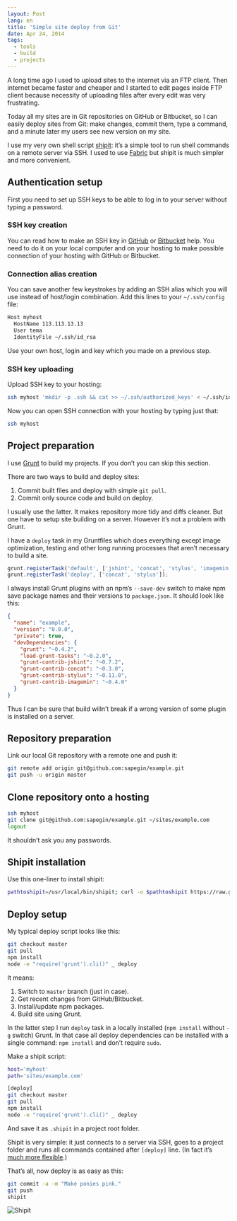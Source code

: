 ```yaml
---
layout: Post
lang: en
title: 'Simple site deploy from Git'
date: Apr 24, 2014
tags:
  - tools
  - build
  - projects
---
```


A long time ago I used to upload sites to the internet via an FTP client. Then internet became faster and cheaper and I started to edit pages inside FTP client because necessity of uploading files after every edit was very frustrating.

Today all my sites are in Git repositories on GitHub or Bitbucket, so I can easily deploy sites from Git: make changes, commit them, type a command, and a minute later my users see new version on my site.

I use my very own shell script [shipit](https://github.com/sapegin/shipit): it’s a simple tool to run shell commands on a remote server via SSH. I used to use [Fabric](http://fabfile.org/) but shipit is much simpler and more convenient.

## Authentication setup

First you need to set up SSH keys to be able to log in to your server without typing a password.

### SSH key creation

You can read how to make an SSH key in [GitHub](https://help.github.com/articles/generating-ssh-keys) or [Bitbucket](https://confluence.atlassian.com/pages/viewpage.action?pageId=270827678) help. You need to do it on your local computer and on your hosting to make possible connection of your hosting with GitHub or Bitbucket.

### Connection alias creation

You can save another few keystrokes by adding an SSH alias which you will use instead of host/login combination. Add this lines to your `~/.ssh/config` file:

```markdown
Host myhost
  HostName 113.113.13.13
  User tema
  IdentityFile ~/.ssh/id_rsa
```

Use your own host, login and key which you made on a previous step.

### SSH key uploading

Upload SSH key to your hosting:

```bash
ssh myhost 'mkdir -p .ssh && cat >> ~/.ssh/authorized_keys' < ~/.ssh/id_rsa.pub
```

Now you can open SSH connection with your hosting by typing just that:

```bash
ssh myhost
```

## Project preparation

I use [Grunt](http://gruntjs.com/) to build my projects. If you don’t you can skip this section.

There are two ways to build and deploy sites:

1. Commit built files and deploy with simple `git pull`.
2. Commit only source code and build on deploy.

I usually use the latter. It makes repository more tidy and diffs cleaner. But one have to setup site building on a server. However it’s not a problem with Grunt.

I have a `deploy` task in my Gruntfiles which does everything except image optimization, testing and other long running processes that aren’t necessary to build a site.

```javascript
grunt.registerTask('default', ['jshint', 'concat', 'stylus', 'imagemin']);
grunt.registerTask('deploy', ['concat', 'stylus']);
```

I always install Grunt plugins with an npm’s `--save-dev` switch to make npm save package names and their versions to `package.json`. It should look like this:

```json
{
  "name": "example",
  "version": "0.0.0",
  "private": true,
  "devDependencies": {
    "grunt": "~0.4.2",
    "load-grunt-tasks": "~0.2.0",
    "grunt-contrib-jshint": "~0.7.2",
    "grunt-contrib-concat": "~0.3.0",
    "grunt-contrib-stylus": "~0.11.0",
    "grunt-contrib-imagemin": "~0.4.0"
  }
}
```

Thus I can be sure that build willn’t break if a wrong version of some plugin is installed on a server.

## Repository preparation

Link our local Git repository with a remote one and push it:

```bash
git remote add origin git@github.com:sapegin/example.git
git push -u origin master
```

## Clone repository onto a hosting

```bash
ssh myhost
git clone git@github.com:sapegin/example.git ~/sites/example.com
logout
```

It shouldn’t ask you any passwords.

## Shipit installation

Use this one-liner to install shipit:

```bash
pathtoshipit=/usr/local/bin/shipit; curl -o $pathtoshipit https://raw.github.com/sapegin/shipit/master/bin/shipit; chmod +x $pathtoshipit; unset pathtoshipit
```

## Deploy setup

My typical deploy script looks like this:

```bash
git checkout master
git pull
npm install
node -e "require('grunt').cli()" _ deploy
```

It means:

1. Switch to `master` branch (just in case).
2. Get recent changes from GitHub/Bitbucket.
3. Install/update npm packages.
4. Build site using Grunt.

In the latter step I run `deploy` task in a locally installed (`npm install` without `-g` switch) Grunt. In that case all deploy dependencies can be installed with a single command: `npm install` and don’t require `sudo`.

Make a shipit script:

```bash
host='myhost'
path='sites/example.com'

[deploy]
git checkout master
git pull
npm install
node -e "require('grunt').cli()" _ deploy
```

And save it as `.shipit` in a project root folder.

Shipit is very simple: it just connects to a server via SSH, goes to a project folder and runs all commands contained after `[deploy]` line. (In fact it’s [much more flexible](https://github.com/sapegin/shipit/blob/master/Readme.md).)

That’s all, now deploy is as easy as this:

```bash
git commit -a -m "Make ponies pink."
git push
shipit
```

![Shipit](/images/mac__shipit.png)
